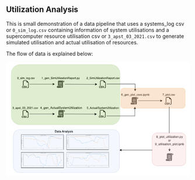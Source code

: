 ## Utilization Analysis
This is small demonstration of a data pipeline that uses a systems_log csv or `0_sim_log.csv` containing information of system utilisations and a supercomputer resource utilisation csv or `3_apst_03_2021.csv` to generate simulated utilisation and actual utilisation of resources. 

The flow of data is explained below: 


 ![Reference of data flow](/flow_diagram.png) 